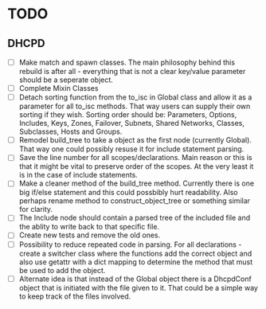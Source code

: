 # TODO

## DHCPD

* [ ] Make match and spawn classes. The main philosophy behind this rebuild is after all - everything that is not a clear key/value parameter should be a seperate object.
* [ ] Complete Mixin Classes
* [ ] Detach sorting function from the to_isc in Global class and allow it as a parameter for all to_isc methods. That way users can supply their own sorting if they wish. Sorting order should be: Parameters, Options, Includes, Keys, Zones, Failover, Subnets, Shared Networks, Classes, Subclasses, Hosts and Groups.
* [ ] Remodel build_tree to take a object as the first node (currently Global). That way one could possibly resuse it for include statement parsing.
* [ ] Save the line number for all scopes/declarations. Main reason or this is that it might be vital to preserve order of the scopes. At the very least it is in the case of include statements.
* [ ] Make a cleaner method of the build_tree method. Currently there is one big if/else statement and this could possbibly hurt readability. Also perhaps rename method to construct_object_tree or something similar for clarity.
* [ ] The Include node should contain a parsed tree of the included file and the ablity to write back to that specific file.
* [ ] Create new tests and remove the old ones.
* [ ] Possibility to reduce repeated code in parsing. For all declarations - create a switcher class where the functions add the correct object and also use getattr with a dict mapping to determine the method that must be used to add the object.
* [ ] Alternate idea is that instead of the Global object there is a DhcpdConf object that is initiated with the file given to it. That could be a simple way to keep track of the files involved.
